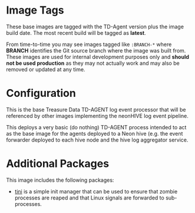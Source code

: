 # Image Tags

These base images are tagged with the TD-Agent version plus the image build date.  The most recent build will be tagged as **latest**.

From time-to-time you may see images tagged like `:BRANCH-*` where **BRANCH** identifies the Git source branch where the image was built from.  These images are used for internal development purposes only and **should not be used production** as they may not actually work and may also be removed or updated at any time.

# Configuration

This is the base Treasure Data TD-AGENT log event processor that will be referenced by other images implementing the neonHIVE log event pipeline.

This deploys a very basic (do nothing) TD-AGENT process intended to act as the base image for the agents deployed to a Neon hive (e.g. the event forwarder deployed to each hive node and the hive log aggregator service.

# Additional Packages

This image includes the following packages:

* [tini](https://github.com/krallin/tini) is a simple init manager that can be used to ensure that zombie processes are reaped and that Linux signals are forwarded to sub-processes.
